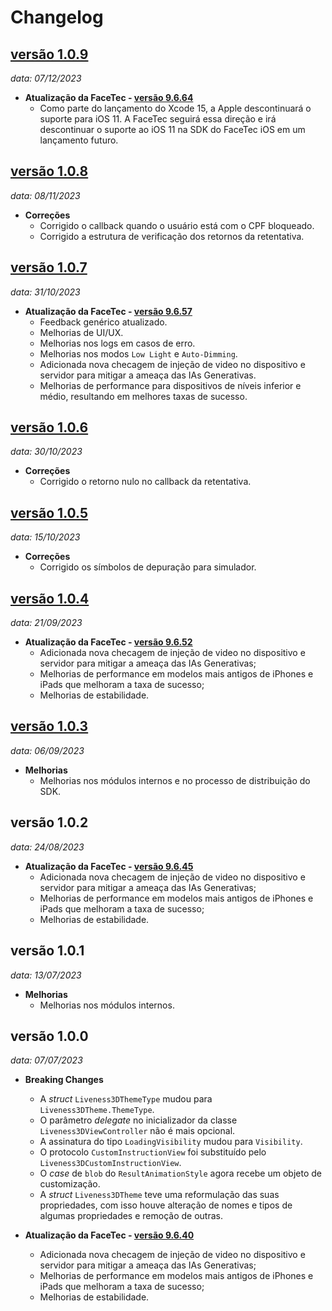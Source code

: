 # Changelog

## [versão 1.0.9](https://github.com/oititec/ios-modules-3d/releases/tag/1.0.9)
_data: 07/12/2023_

- **Atualização da FaceTec - [versão 9.6.64](https://github.com/oititec/ios-liveness3d-ft/releases/tag/9.6.64)**
  - Como parte do lançamento do Xcode 15, a Apple descontinuará o suporte para iOS 11. A FaceTec seguirá essa direção e irá descontinuar o suporte ao iOS 11 na SDK do FaceTec iOS em um lançamento futuro.

## [versão 1.0.8](https://github.com/oititec/ios-modules-3d/releases/tag/1.0.8)
_data: 08/11/2023_

- **Correções**
    - Corrigido o callback quando o usuário está com o CPF bloqueado.
    - Corrigido a estrutura de verificação dos retornos da retentativa.

## [versão 1.0.7](https://github.com/oititec/ios-modules-3d/releases/tag/1.0.7)
_data: 31/10/2023_

- **Atualização da FaceTec - [versão 9.6.57](https://github.com/oititec/ios-liveness3d-ft/releases/tag/9.6.57)**
  - Feedback genérico atualizado.
  - Melhorias de UI/UX.
  - Melhorias nos logs em casos de erro.
  - Melhorias nos modos `Low Light` e `Auto-Dimming`.
  - Adicionada nova checagem de injeção de video no dispositivo e servidor para mitigar a ameaça das IAs Generativas.
  - Melhorias de performance para dispositivos de níveis inferior e médio, resultando em melhores taxas de sucesso.

## [versão 1.0.6](https://github.com/oititec/ios-modules-3d/releases/tag/1.0.6)
_data: 30/10/2023_

- **Correções**
    - Corrigido o retorno nulo no callback da retentativa.

## [versão 1.0.5](https://github.com/oititec/ios-modules-3d/releases/tag/1.0.5)
_data: 15/10/2023_

- **Correções**
    - Corrigido os símbolos de depuração para simulador.

## [versão 1.0.4](https://github.com/oititec/ios-modules-3d/releases/tag/1.0.4)
_data: 21/09/2023_

- **Atualização da FaceTec - [versão 9.6.52](https://github.com/oititec/ios-liveness3d-ft/releases/tag/9.6.52)**
  - Adicionada nova checagem de injeção de video no dispositivo e servidor para mitigar a ameaça das IAs Generativas;
  - Melhorias de performance em modelos mais antigos de iPhones e iPads que melhoram a taxa de sucesso;
  - Melhorias de estabilidade.

## [versão 1.0.3](https://github.com/oititec/ios-modules-3d/releases/tag/1.0.3)
_data: 06/09/2023_

- **Melhorias**
  - Melhorias nos módulos internos e no processo de distribuição do SDK.

## versão 1.0.2
_data: 24/08/2023_

- **Atualização da FaceTec - [versão 9.6.45](https://github.com/oititec/ios-liveness3d-ft/releases/tag/9.6.45)**
  - Adicionada nova checagem de injeção de video no dispositivo e servidor para mitigar a ameaça das IAs Generativas;
  - Melhorias de performance em modelos mais antigos de iPhones e iPads que melhoram a taxa de sucesso;
  - Melhorias de estabilidade.

## versão 1.0.1
_data: 13/07/2023_

- **Melhorias**
  - Melhorias nos módulos internos.

## versão 1.0.0
_data: 07/07/2023_

- **Breaking Changes**

  - A _struct_ `Liveness3DThemeType` mudou para `Liveness3DTheme.ThemeType`.
  - O parâmetro _delegate_ no inicializador da classe `Liveness3DViewController` não é mais opcional.
  - A assinatura do tipo `LoadingVisibility` mudou para `Visibility`.
  - O protocolo `CustomInstructionView` foi substituído pelo `Liveness3DCustomInstructionView`.
  - O _case_ de `blob` do `ResultAnimationStyle` agora recebe um objeto de customização.
  - A _struct_ `Liveness3DTheme` teve uma reformulação das suas propriedades, com isso houve alteração de nomes e tipos de algumas propriedades e remoção de outras.

- **Atualização da FaceTec - [versão 9.6.40](https://github.com/oititec/ios-liveness3d-ft/releases/tag/9.6.40)**
  - Adicionada nova checagem de injeção de video no dispositivo e servidor para mitigar a ameaça das IAs Generativas;
  - Melhorias de performance em modelos mais antigos de iPhones e iPads que melhoram a taxa de sucesso;
  - Melhorias de estabilidade.
